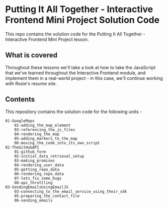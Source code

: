 # Putting It All Together - Interactive Frontend Mini Project Solution Code

This repo contains the solution code for the Putting It All Together - Interactive Frontend Mini Project lesson.

## What is covered

Throughout these lessons we'll take a look at how to take the JavaScript that we've learned throughout the Interactive Frontend module, and implement them in a real-world project - in this case, we'll continue working with Rosie's resume site.

## Contents

This repository contains the solution code for the following units -

    01-GoogleMaps
        01-adding_the_map_element
        03-referencing_the_js_files
        04-rendering_the_map
        05-adding_markers_to_the_map
        06-moving_the_code_into_its_own_script
    02-TheGitHubAPI
        01-github_form
        02-initial_data_retrieval_setup
        03-making_promises
        04-rendering_user_data
        05-getting_repo_data
        06-rendering_repo_data
        07-lets_fix_some_bugs
        08-api_throttling
    03-SendingEmailsUsingEmailJS
        03-connecting_to_the_email_service_using_their_sdk
        05-preparing_the_contact_file
        06-sending_emails
